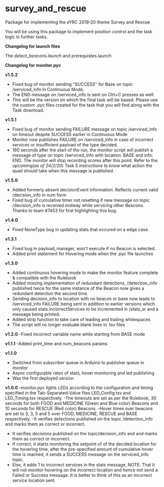 # survey_and_rescue
Package for implementing the eYRC  2019-20 theme Survey and Rescue

You will be using this package to implement position control and the task logic in further tasks.

**Changelog for launch files**

The *detect_beacons.launch* and prerequistes.launch 

**Changelog for monitor.pyc**

**v1.5.2**

- Fixed bug of monitor sending "SUCCESS" for Base on topic /serviced_info in Continuous Mode.
- The END message on /serviced_info is sent on Ctrl+C presses as well.
- This will be the version on which the final task will be based. Please use the custom .pyc files created for the task that you will find along with the Task download.

**v1.5.1**

- Fixed bug of monitor sending FAILURE message on topic /serviced_info on timeout despite SUCCESS earlier in Continuous Mode
- Monitor now publishes FAILURE on /serviced_info in case of incorrect services or insufficient payload of the type decided.
- 180 seconds after the start of the run, the monitor script will publish a message of type on topic /serviced_info with location: BASE and info: END. The monitor will stop recording scores after this point. Refer to the upcoming(*as of 24/2/20*) Task 5 instructions to know what action the quad should take when this message is published.

**v1.5.0**

- Added formerly absent decisionEvent information. Reflects current valid /decision_info in num form
- Fixed bug of cumulative timer not resetting if new message on topic /decision_info is received midway while servicing other Beacons. Thanks to team #7453 for first highlighting this bug.

**v1.4.0**

- Fixed NoneType bug in updating stats that occured on a edge case.

**v1.3.1**

- Fixed bug in payload_manager, won't execute if no Beacon is selected.
- Added print statement for Hovering mode when the .pyc file launches

**v1.3.0**

- Added continuous hovering mode to make the monitor feature complete & compatible with the Rulebook
- Added missing implementation of redundant detections, /detection_info published twice for the same instance of the Beacon now gives a redundant detection the second time.
- Sending decision_info to location with no beacon or base now leads to /serviced_info FAILURE being sent in addition to earlier versions which only caused stats.incorrectServices to be incremented in /stats_sr and a message being printed.
- Added strip function to take care of leading and trailing whitespaces
- The script will no longer evaluate blank lines in .tsv files

**v1.2.0**
-Fixed incorrect variable name while starting from BASE mode

**v1.1.1**
-Added print_time and num_beacons params

**v1.1.0**

- Switched from subscriber queue in Arduino to publisher queue in monitor
- Async configurable rates of stats, hover monitoring and led publishing
- Was the first deployed version

**v1.0.0**
-monitor.pyc lights LEDs according to the configuration and timing specified in the Tab-Separated-Value files LED_Config.tsv and LED_Timing.tsv respectively.
-The timeouts are set as per the Rulebook, 30 seconds for both FOOD and MEDICINE (Green and Blue color) Beacons and 10 seconds for RESCUE (Red color) Beacons.
-Hover times over beacons are set to 3, 3, 5 and 5 over FOOD, MEDICINE, RESCUE and BASE respectively.
-It verifies detections published on the topic /detection_info and marks them as correct or incorrect.
- It verifies decisions published on the topic/decision_info and and marks them as correct or incorrect.
- If correct, it starts monitoring the setpoint of of the decided location for the hovering time, after the pre-specified amount of cumulative hover time is reached, it sends a SUCCESS message on the serviced_info topic.
- Else, it adds 1 to incorrect services in the stats message, NOTE: That it will not monitor hovering on the incorrect location and hence not send a Failed or Success message. It is better to think of this as an incorrect service location sent.
